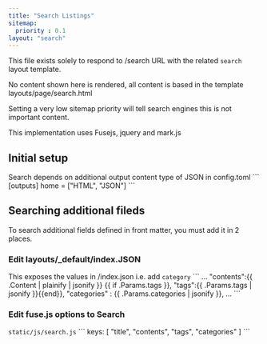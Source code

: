 ```yaml
---
title: "Search Listings"
sitemap:
  priority : 0.1
layout: "search"
---
```



This file exists solely to respond to /search URL with the related `search` layout template.

No content shown here is rendered, all content is based in the template layouts/page/search.html

Setting a very low sitemap priority will tell search engines this is not important content.

This implementation uses Fusejs, jquery and mark.js


## Initial setup

Search  depends on additional output content type of JSON in config.toml
\```
[outputs]
  home = ["HTML", "JSON"]
\```

## Searching additional fileds

To search additional fields defined in front matter, you must add it in 2 places.

### Edit layouts/_default/index.JSON
This exposes the values in /index.json
i.e. add `category`
\```
...
  "contents":{{ .Content | plainify | jsonify }}
  {{ if .Params.tags }},
  "tags":{{ .Params.tags | jsonify }}{{end}},
  "categories" : {{ .Params.categories | jsonify }},
...
\```

### Edit fuse.js options to Search
`static/js/search.js`
\```
keys: [
  "title",
  "contents",
  "tags",
  "categories"
]
\```
